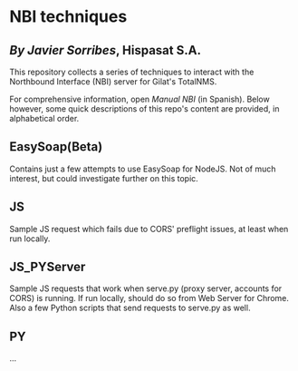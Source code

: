 NBI techniques
==================================
*By Javier Sorribes*, Hispasat S.A.
-----------------------------------

This repository collects a series of techniques to interact with the Northbound Interface (NBI) server for Gilat's TotalNMS.

For comprehensive information, open *Manual NBI* (in Spanish). Below however, some quick descriptions of this repo's content are provided, in alphabetical order.

EasySoap(Beta)
--------------

Contains just a few attempts to use EasySoap for NodeJS. Not of much interest, but could investigate further on this topic.

JS
--

Sample JS request which fails due to CORS' preflight issues, at least when run locally.

**JS_PYServer**
---------------

Sample JS requests that work when serve.py (proxy server, accounts for CORS) is running. If run locally, should do so from Web Server for  Chrome.
Also a few Python scripts that send requests to serve.py as well.

PY
--

...
